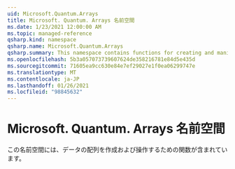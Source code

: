 ```yaml
---
uid: Microsoft.Quantum.Arrays
title: Microsoft. Quantum. Arrays 名前空間
ms.date: 1/23/2021 12:00:00 AM
ms.topic: managed-reference
qsharp.kind: namespace
qsharp.name: Microsoft.Quantum.Arrays
qsharp.summary: This namespace contains functions for creating and manipulating arrays of data.
ms.openlocfilehash: 5b3a057073739607624de358216781e84d5e435d
ms.sourcegitcommit: 71605ea9cc630e84e7ef29027e1f0ea06299747e
ms.translationtype: MT
ms.contentlocale: ja-JP
ms.lasthandoff: 01/26/2021
ms.locfileid: "98845632"
---
```

# <a name="microsoftquantumarrays-namespace"></a>Microsoft. Quantum. Arrays 名前空間

この名前空間には、データの配列を作成および操作するための関数が含まれています。


